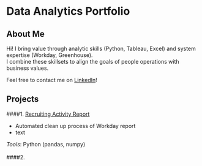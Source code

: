 # Data Analytics Portfolio  
  
## About Me  
Hi! I bring value through analytic skills (Python, Tableau, Excel) and system expertise (Workday, Greenhouse).  
I combine these skillsets to align the goals of people operations with business values.  
  
Feel free to contact me on [LinkedIn](https://www.linkedin.com/in/leoykim/)!  

## Projects
####1. [Recruiting Activity Report](https://github.com/leoykim/TA-Jobs-Summary-Workday-Cleanup)  
* Automated clean up process of Workday report
* text
  
*Tools*: Python (pandas, numpy)  
<br/>
####2. 
